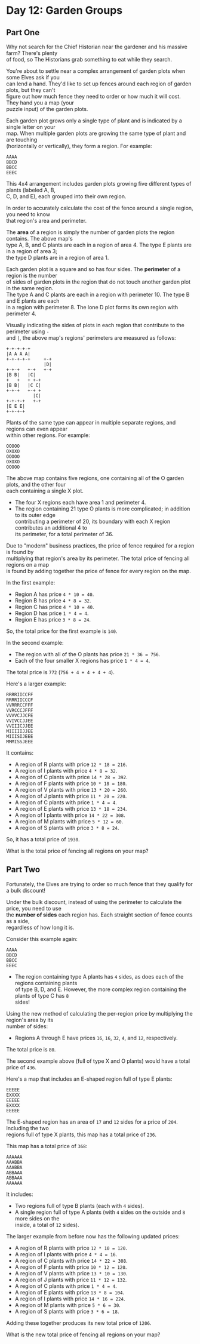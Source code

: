 # Day 12: Garden Groups  
## Part One  

Why not search for the Chief Historian near the gardener and his massive farm? There's plenty  
of food, so The Historians grab something to eat while they search.  

You're about to settle near a complex arrangement of garden plots when some Elves ask if you  
can lend a hand. They'd like to set up fences around each region of garden plots, but they can't  
figure out how much fence they need to order or how much it will cost. They hand you a map (your  
puzzle input) of the garden plots.  

Each garden plot grows only a single type of plant and is indicated by a single letter on your  
map. When multiple garden plots are growing the same type of plant and are touching  
(horizontally or vertically), they form a region. For example:  

```  
AAAA  
BBCD  
BBCC  
EEEC  
```  

This 4x4 arrangement includes garden plots growing five different types of plants (labeled A, B,  
C, D, and E), each grouped into their own region.  

In order to accurately calculate the cost of the fence around a single region, you need to know  
that region's area and perimeter.  

The **area** of a region is simply the number of garden plots the region contains. The above map's  
type A, B, and C plants are each in a region of area 4. The type E plants are in a region of area 3;  
the type D plants are in a region of area 1.  

Each garden plot is a square and so has four sides. The **perimeter** of a region is the number  
of sides of garden plots in the region that do not touch another garden plot in the same region.  
The type A and C plants are each in a region with perimeter 10. The type B and E plants are each  
in a region with perimeter 8. The lone D plot forms its own region with perimeter 4.  

Visually indicating the sides of plots in each region that contribute to the perimeter using `-`  
and `|`, the above map's regions' perimeters are measured as follows:  

```  
+-+-+-+-+  
|A A A A|  
+-+-+-+-+     +-+  
              |D|  
+-+-+   +-+   +-+  
|B B|   |C|  
+   +   + +-+  
|B B|   |C C|  
+-+-+   +-+ +  
          |C|  
+-+-+-+   +-+  
|E E E|  
+-+-+-+  
```  

Plants of the same type can appear in multiple separate regions, and regions can even appear  
within other regions. For example:  

```  
OOOOO  
OXOXO  
OOOOO  
OXOXO  
OOOOO  
```  

The above map contains five regions, one containing all of the O garden plots, and the other four  
each containing a single X plot.  

- The four X regions each have area 1 and perimeter 4.  
- The region containing 21 type O plants is more complicated; in addition to its outer edge  
  contributing a perimeter of 20, its boundary with each X region contributes an additional 4 to  
  its perimeter, for a total perimeter of 36.  

Due to "modern" business practices, the price of fence required for a region is found by  
multiplying that region's area by its perimeter. The total price of fencing all regions on a map  
is found by adding together the price of fence for every region on the map.  

In the first example:  

- Region A has price `4 * 10 = 40`.  
- Region B has price `4 * 8 = 32`.  
- Region C has price `4 * 10 = 40`.  
- Region D has price `1 * 4 = 4`.  
- Region E has price `3 * 8 = 24`.  

So, the total price for the first example is `140`.  

In the second example:  

- The region with all of the O plants has price `21 * 36 = 756`.  
- Each of the four smaller X regions has price `1 * 4 = 4`.  

The total price is `772` (`756 + 4 + 4 + 4 + 4`).  

Here's a larger example:  

```  
RRRRIICCFF  
RRRRIICCCF  
VVRRRCCFFF  
VVRCCCJFFF  
VVVVCJJCFE  
VVIVCCJJEE  
VVIIICJJEE  
MIIIIIJJEE  
MIIISIJEEE  
MMMISSJEEE  
```  

It contains:  

- A region of R plants with price `12 * 18 = 216`.  
- A region of I plants with price `4 * 8 = 32`.  
- A region of C plants with price `14 * 28 = 392`.  
- A region of F plants with price `10 * 18 = 180`.  
- A region of V plants with price `13 * 20 = 260`.  
- A region of J plants with price `11 * 20 = 220`.  
- A region of C plants with price `1 * 4 = 4`.  
- A region of E plants with price `13 * 18 = 234`.  
- A region of I plants with price `14 * 22 = 308`.  
- A region of M plants with price `5 * 12 = 60`.  
- A region of S plants with price `3 * 8 = 24`.  

So, it has a total price of `1930`.  

What is the total price of fencing all regions on your map?  

## Part Two  

Fortunately, the Elves are trying to order so much fence that they qualify for a bulk discount!  

Under the bulk discount, instead of using the perimeter to calculate the price, you need to use  
the **number of sides** each region has. Each straight section of fence counts as a side,  
regardless of how long it is.  

Consider this example again:  

```  
AAAA  
BBCD  
BBCC  
EEEC  
```  

- The region containing type A plants has `4` sides, as does each of the regions containing plants  
  of type B, D, and E. However, the more complex region containing the plants of type C has `8`  
  sides!  

Using the new method of calculating the per-region price by multiplying the region's area by its  
number of sides:  

- Regions A through E have prices `16`, `16`, `32`, `4`, and `12`, respectively.  

The total price is `80`.  

The second example above (full of type X and O plants) would have a total price of `436`.  

Here's a map that includes an E-shaped region full of type E plants:  

```  
EEEEE  
EXXXX  
EEEEE  
EXXXX  
EEEEE  
```  

The E-shaped region has an area of `17` and `12` sides for a price of `204`. Including the two  
regions full of type X plants, this map has a total price of `236`.  

This map has a total price of `368`:  

```  
AAAAAA  
AAABBA  
AAABBA  
ABBAAA  
ABBAAA  
AAAAAA  
```  

It includes:  

- Two regions full of type B plants (each with `4` sides).  
- A single region full of type A plants (with `4` sides on the outside and `8` more sides on the  
  inside, a total of `12` sides).  

The larger example from before now has the following updated prices:  

- A region of R plants with price `12 * 10 = 120`.  
- A region of I plants with price `4 * 4 = 16`.  
- A region of C plants with price `14 * 22 = 308`.  
- A region of F plants with price `10 * 12 = 120`.  
- A region of V plants with price `13 * 10 = 130`.  
- A region of J plants with price `11 * 12 = 132`.  
- A region of C plants with price `1 * 4 = 4`.  
- A region of E plants with price `13 * 8 = 104`.  
- A region of I plants with price `14 * 16 = 224`.  
- A region of M plants with price `5 * 6 = 30`.  
- A region of S plants with price `3 * 6 = 18`.  

Adding these together produces its new total price of `1206`.  

What is the new total price of fencing all regions on your map?  